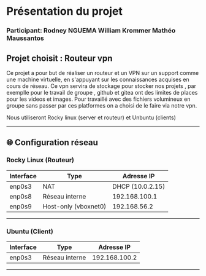 # Présentation du projet

### Participant: Rodney NGUEMA William Krommer Mathéo Maussantos

## Projet choisit  : Routeur vpn 

Ce projet a pour but de réaliser un routeur et un VPN sur un support comme une machine virtuelle, en s'appuyant sur les connaissances acquises en cours de réseau.
Ce vpn servira de stockage pour stocker nos projets , par exemplle pour le travail de groupe , github et gitea ont des limites de places pour les videos et images.
Pour travaillé avec des fichiers volumineux en groupe sans passer par ces platformes on a choisi de le faire via notre vpn.

Nous utiliseront Rocky linux (server et routeur) et Unbuntu (clients)


---

## 🌐 Configuration réseau

### Rocky Linux (Routeur)
| Interface | Type         | Adresse IP          |
|---------|-------------|-----------------|
| enp0s3 | NAT         | DHCP (10.0.2.15) |
| enp0s8 | Réseau interne | 192.168.100.1 |
| enp0s9 | Host-only (vboxnet0) | 192.168.56.2 |

---

### Ubuntu (Client)
| Interface | Type           | Adresse IP         |
|---------|--------------|----------------|
| enp0s3 | Réseau interne | 192.168.100.2 |

---
